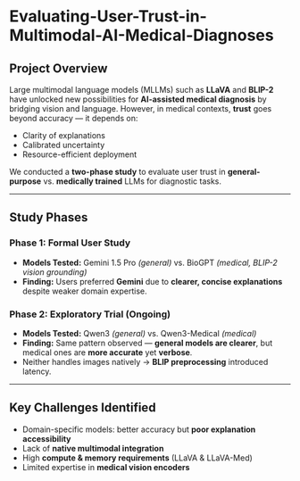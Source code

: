 # Evaluating-User-Trust-in-Multimodal-AI-Medical-Diagnoses

## Project Overview
Large multimodal language models (MLLMs) such as **LLaVA** and **BLIP-2** have unlocked new possibilities for **AI-assisted medical diagnosis** by bridging vision and language. However, in medical contexts, **trust** goes beyond accuracy — it depends on:

- Clarity of explanations  
- Calibrated uncertainty  
- Resource-efficient deployment

We conducted a **two-phase study** to evaluate user trust in **general-purpose** vs. **medically trained** LLMs for diagnostic tasks.

---

## Study Phases

### **Phase 1: Formal User Study**
- **Models Tested:** Gemini 1.5 Pro *(general)* vs. BioGPT *(medical, BLIP-2 vision grounding)*
- **Finding:** Users preferred **Gemini** due to **clearer, concise explanations** despite weaker domain expertise.

### **Phase 2: Exploratory Trial (Ongoing)**
- **Models Tested:** Qwen3 *(general)* vs. Qwen3-Medical *(medical)*
- **Finding:** Same pattern observed — **general models are clearer**, but medical ones are **more accurate** yet **verbose**.
- Neither handles images natively → **BLIP preprocessing** introduced latency.

---

## Key Challenges Identified
- Domain-specific models: better accuracy but **poor explanation accessibility**  
- Lack of **native multimodal integration**  
- High **compute & memory requirements** (LLaVA & LLaVA-Med)  
- Limited expertise in **medical vision encoders**  
